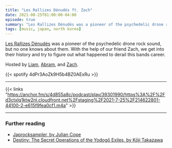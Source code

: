 ```yaml
---
title: "Les Rallizes Dénudés ft. Zach"
date: 2021-08-25T01:00:00-04:00
episode: true
summary: "Les Rallizes Dénudés was a pioneer of the psychedelic drone rock sound, but they're nowhere near as famous as their contemporaries like Boris. Why is that? "
tags: [music, japan, north korea]
---
```


[Les Rallizes Dénudés](https://open.spotify.com/artist/1LxdCpPSFpzNBKyQI22aDz) was a pioneer of the psychedelic drone rock sound, but no one knows about them. With the help of our friend Zach, we get into their history and try to figure out what happened to derail this bands career.

Hosted by [Liam](https://twitter.com/LegoRacers2), [Abram](https://twitter.com/abnormcore), and [Zach](https://twitter.com/aperturegrillz).

{{< spotify 4dPr3AoZk9H5b4BZ0AExRu >}}

---

{{< links "https://anchor.fm/s/4d855a8c/podcast/play/39301990/https%3A%2F%2Fd3ctxlq1ktw2nl.cloudfront.net%2Fstaging%2F2021-7-25%2F214622801-44100-2-e615f9fea0cf1.m4a" >}}

---

### Further reading

- [Japrocksampler, by Julian Cope](https://web.archive.org/web/20091109023613/http://jrs.paullee.ru/jrsc.htm)
- [Destiny: The Secret Operations of the Yodogō Exiles, by Kōji Takazawa](https://www.amazon.com/Destiny-Secret-Operations-Yodog%C5%8D-Exiles/dp/0824872797)
